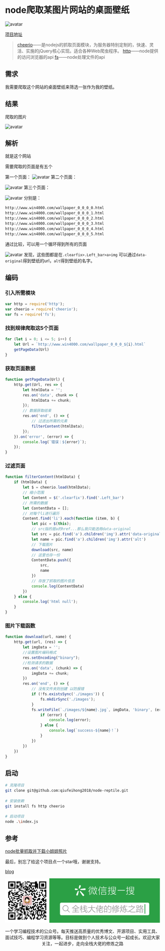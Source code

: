 # node爬取某图片网站的桌面壁纸

![avatar](./shotPic/node-reptile6.png)

[项目地址](https://github.com/qiufeihong2018/node-reptile)

> [cheerio](https://cheerio.js.org/)——是nodejs的抓取页面模块，为服务器特别定制的，快速、灵活、实施的jQuery核心实现。适合各种Web爬虫程序。
> [http](https://nodejs.org/api/http.html)——node提供的访问浏览器的api
> [fs](https://nodejs.org/api/fs.html)——node处理文件的api

## 需求
我需要爬取这个网站的桌面壁纸来筛选一张作为我的壁纸。

## 结果
爬取的图片

![avatar](./shotPic/node-reptile5.png)

## 解析
就是这个网站

需要爬取的页面是有五个

第一个页面：
![avatar](./shotPic/node-reptile1.png)
第二个页面：

![avatar](./shotPic/node-reptile2.png)
第三个页面：

![avatar](./shotPic/node-reptile3.png)
分别是：
``` bash
http://www.win4000.com/wallpaper_0_0_0_0.html
http://www.win4000.com/wallpaper_0_0_0_1.html
http://www.win4000.com/wallpaper_0_0_0_2.html
http://www.win4000.com/wallpaper_0_0_0_3.html
http://www.win4000.com/wallpaper_0_0_0_4.html
http://www.win4000.com/wallpaper_0_0_0_5.html
```
通过比较，可以用一个循环得到所有的页面

![avatar](./shotPic/node-reptile4.png)
发现，这些图都是在`.clearfix>.Left_bar>a>img`
可以通过`data-original`得到壁纸的url，`alt`得到壁纸的名字。

## 编码
### 引入所需模块
``` javascript
var http = require('http');
var cheerio = require('cheerio');
var fs = require('fs');
```

### 找到规律爬取这5个页面
``` javascript
for (let i = 0; i <= 5; i++) {
    let Url = `http://www.win4000.com/wallpaper_0_0_0_${i}.html`
    getPageData(Url)
}
```

### 获取页面数据
``` javascript
function getPageData(Url) {
    http.get(Url, res => {
        let htmlData = '';
        res.on('data', chunk => {
            htmlData += chunk;
        });
        // 数据获取结束
        res.on('end', () => {
            // 过滤出所需的元素
            filterContent(htmlData);
        });
    }).on('error', (error) => {
        console.log(`错误：${error}`);
    });
}
```

### 过滤页面
``` javascript
function filterContent(htmlData) {
    if (htmlData) {
        let $ = cheerio.load(htmlData);
        // 缩小范围
        let Content = $('.clearfix').find('.Left_bar')
        // 所需的数据
        let ContentData = [];
        // 对每个li进行遍历
        Content.find('li').each(function (item, b) {
            let pic = $(this);
            // src指的是a的href...那么我只能选用data-original
            let src = pic.find('a').children('img').attr('data-original')
            let name = pic.find('a').children('img').attr('alt')
            // 下载图片
            download(src, name)
            // 这里也存一份
            ContentData.push({
                src,
                name
            })
            // 存放了抓取的图片信息
            console.log(ContentData)
        })
    } else {
        console.log('html null');
    }
}
```

### 图片下载函数
``` javascript
function download(url, name) {
    http.get(url, (res) => {
        let imgData = '';
        //设置图片编码格式
        res.setEncoding("binary");
        //检测请求的数据
        res.on('data', (chunk) => {
            imgData += chunk;
        })
        res.on('end', () => {
            // 没有文件夹则创建 以防报错
            if (!fs.existsSync('./images')) {
                fs.mkdirSync('./images');
            }
            fs.writeFile(`./images/${name}.jpg`, imgData, 'binary', (error) => {
                if (error) {
                    console.log(error);
                } else {
                    console.log(`success-${name}！`)
                }
            })
        })
    })
}
```
## 启动
``` bash
# 克隆项目
git clone git@github.com:qiufeihong2018/node-reptile.git

# 安装依赖
git install fs http cheerio

# 启动项目
node .\index.js
```

## 参考
[node批量抓取并下载小姐姐照片](https://juejin.im/post/5cda19dd518825696125effc)



最后，别忘了给这个项目点一个star哦，谢谢支持。

[blog](https://github.com/qiufeihong2018/vuepress-blog)

![](../public/微信公众号.png)

一个学习编程技术的公众号。每天推送高质量的优秀博文、开源项目、实用工具、面试技巧、编程学习资源等等。目标是做到个人技术与公众号一起成长。欢迎大家关注，一起进步，走向全栈大佬的修炼之路


<style scoped>
    p:nth-last-child(2) {
        text-align: center
    }
</style>